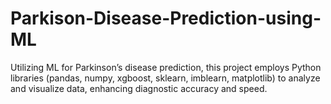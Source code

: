 # Parkison-Disease-Prediction-using-ML
Utilizing ML for Parkinson’s disease prediction, this project employs Python libraries (pandas, numpy, xgboost, sklearn, imblearn, matplotlib) to analyze and visualize data, enhancing diagnostic accuracy and speed.
